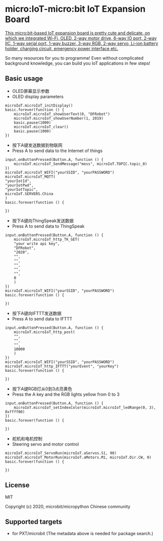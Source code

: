 # micro:IoT-micro:bit IoT Expansion Board 
[This micro:bit-based IoT expansion board is pretty cute and delicate, on which we integrated Wi-Fi, OLED, 2-way motor drive, 6-way IO port, 2-way IIC, 1-way serial port, 1-way buzzer, 3-way RGB, 2-way servo, Li-ion battery holder, charging circuit, emergency power interface etc.](https://www.dfrobot.com/product-1926.html?tracking=5d9d760421f87)

So many resources for you to programme! Even without complicated background knowledge, you can build you IoT applications in few steps!

## Basic usage

* OLED屏幕显示参数
* OLED display parameters
```blocks
microIoT.microIoT_initDisplay()
basic.forever(function () {
    microIoT.microIoT_showUserText(0, "DFRobot")
    microIoT.microIoT_showUserNumber(1, 2019)
    basic.pause(1000)
    microIoT.microIoT_clear()
    basic.pause(1000)
})

```

* 按下A键发送数据到物联网
* Press A to send data to the Internet of things

```blocks
input.onButtonPressed(Button.A, function () {
    microIoT.microIoT_SendMessage("mess", microIoT.TOPIC.topic_0)
})
microIoT.microIoT_WIFI("yourSSID", "yourPASSWORD")
microIoT.microIoT_MQTT(
"yourIotId",
"yourIotPwd",
"yourIotTopic",
microIoT.SERVERS.China
)
basic.forever(function () {
	
})
```

* 按下A键向ThingSpeak发送数据
* Press A to send data to ThingSpeak

```blocks
input.onButtonPressed(Button.A, function () {
    microIoT.microIoT_http_TK_GET(
    "your write api key",
    "DFRobot",
    "2020",
    "",
    "",
    "",
    "",
    "",
    0
    )
})
microIoT.microIoT_WIFI("yourSSID", "yourPASSWORD")
basic.forever(function () {
	
})

```

* 按下A键向IFTTT发送数据
* Press A to send data to IFTTT

```blocks
input.onButtonPressed(Button.A, function () {
    microIoT.microIoT_http_post(
    "",
    "",
    "",
    10000
    )
})
microIoT.microIoT_WIFI("yourSSID", "yourPASSWORD")
microIoT.microIoT_http_IFTTT("yourEvent", "yourKey")
basic.forever(function () {
	
})

```

* 按下A键RGB灯从0到3点亮黄色
* Press the A key and the RGB lights yellow from 0 to 3

```blocks
input.onButtonPressed(Button.A, function () {
    microIoT.microIoT_setIndexColor(microIoT.microIoT_ledRange(0, 3), 0xffff00)
})
basic.forever(function () {
	
})

```

* 舵机和电机控制
* Steering servo and motor control
```blocks
microIoT.microIoT_ServoRun(microIoT.aServos.S1, 90)
microIoT.microIoT_MotorRun(microIoT.aMotors.M1, microIoT.Dir.CW, 0)
basic.forever(function () {
	
})
```

## License

MIT

Copyright (c) 2020, microbit/micropython Chinese community  


## Supported targets

* for PXT/microbit
(The metadata above is needed for package search.)

